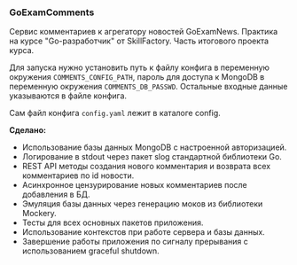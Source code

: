 ### GoExamComments

Сервис комментариев к агрегатору новостей GoExamNews. Практика на курсе "Go-разработчик" от SkillFactory. Часть итогового проекта курса.

Для запуска нужно установить путь к файлу конфига в переменную окружения `COMMENTS_CONFIG_PATH`, пароль для доступа к MongoDB
в переменную окружения `COMMENTS_DB_PASSWD`. Остальные входные данные указываются в файле конфига.

Сам файл конфига `config.yaml` лежит в каталоге config.

**Сделано:**

- Использование базы данных MongoDB с настроенной авторизацией.
- Логирование в stdout через пакет slog стандартной библиотеки Go.
- REST API методы создания нового комментария и возврата всех комментариев по id новости.
- Асинхронное цензурирование новых комментариев после добавления в БД.
- Эмуляция базы данных через генерацию моков из библиотеки Mockery.
- Тесты для всех основных пакетов приложения.
- Использование контекстов при работе сервера и базы данных.
- Завершение работы приложения по сигналу прерывания с использованием graceful shutdown.